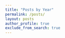 ```yaml
---
title: "Posts by Year"
permalink: /posts/
layout: posts
author_profile: true
exclude_from_search: true
---
```

